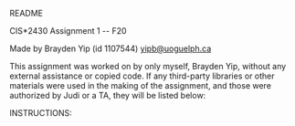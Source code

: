 README

CIS*2430 Assignment 1 -- F20

Made by Brayden Yip (id 1107544)
yipb@uoguelph.ca

This assignment was worked on by only myself, Brayden Yip, without any external assistance or copied code.
If any third-party libraries or other materials were used in the making of the assignment, and those were authorized
by Judi or a TA, they will be listed below:


INSTRUCTIONS:
